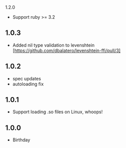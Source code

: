 1.2.0
* Support ruby >= 3.2

1.0.3
-----
* Added nil type validation to levenshtein [https://github.com/dbalatero/levenshtein-ffi/pull/3]

1.0.2
-----
* spec updates
* autoloading fix

1.0.1
-----
* Support loading .so files on Linux, whoops!

1.0.0
-----
* Birthday
